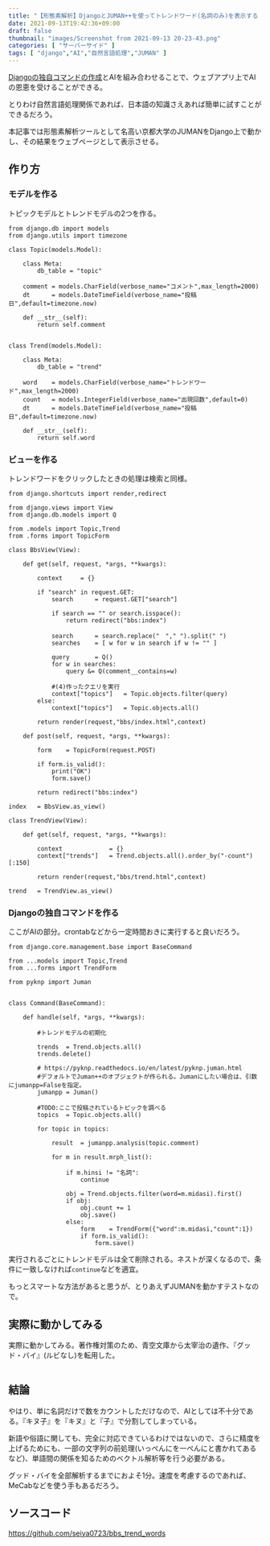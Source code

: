 ```yaml
---
title: "【形態素解析】DjangoとJUMAN++を使ってトレンドワード(名詞のみ)を表示する【定期実行で1時間以内に投稿された内容を学習などに】"
date: 2021-09-13T19:42:36+09:00
draft: false
thumbnail: "images/Screenshot from 2021-09-13 20-23-43.png"
categories: [ "サーバーサイド" ]
tags: [ "django","AI","自然言語処理","JUMAN" ]
---
```


[Djangoの独自コマンドの作成](/post/django-command-add/)とAIを組み合わせることで、ウェブアプリ上でAIの恩恵を受けることができる。

とりわけ自然言語処理関係であれば、日本語の知識さえあれば簡単に試すことができるだろう。

本記事では形態素解析ツールとして名高い京都大学のJUMANをDjango上で動かし、その結果をウェブページとして表示させる。

## 作り方

### モデルを作る

トピックモデルとトレンドモデルの2つを作る。

    from django.db import models
    from django.utils import timezone
    
    class Topic(models.Model):
    
        class Meta:
            db_table = "topic"
    
        comment = models.CharField(verbose_name="コメント",max_length=2000)
        dt      = models.DateTimeField(verbose_name="投稿日",default=timezone.now)
    
        def __str__(self):
            return self.comment
    
    
    class Trend(models.Model):
    
        class Meta:
            db_table = "trend"
    
        word    = models.CharField(verbose_name="トレンドワード",max_length=2000)
        count   = models.IntegerField(verbose_name="出現回数",default=0)
        dt      = models.DateTimeField(verbose_name="投稿日",default=timezone.now)
    
        def __str__(self):
            return self.word


### ビューを作る

トレンドワードをクリックしたときの処理は検索と同様。

    from django.shortcuts import render,redirect
    
    from django.views import View
    from django.db.models import Q
    
    from .models import Topic,Trend
    from .forms import TopicForm
    
    class BbsView(View):
    
        def get(self, request, *args, **kwargs):
    
            context     = {}
    
            if "search" in request.GET:
                search      = request.GET["search"]
    
                if search == "" or search.isspace():
                    return redirect("bbs:index")
    
                search      = search.replace("　"," ").split(" ")
                searches    = [ w for w in search if w != "" ]
    
                query       = Q() 
                for w in searches:
                    query &= Q(comment__contains=w)
    
                #(4)作ったクエリを実行
                context["topics"]   = Topic.objects.filter(query)
            else:
                context["topics"]   = Topic.objects.all()
    
            return render(request,"bbs/index.html",context)
    
        def post(self, request, *args, **kwargs):
    
            form    = TopicForm(request.POST)
    
            if form.is_valid():
                print("OK")
                form.save()
    
            return redirect("bbs:index")
    
    index   = BbsView.as_view()
    
    class TrendView(View):
    
        def get(self, request, *args, **kwargs):
    
            context             = {}
            context["trends"]   = Trend.objects.all().order_by("-count")[:150]
    
            return render(request,"bbs/trend.html",context)
    
    trend   = TrendView.as_view()
    

### Djangoの独自コマンドを作る

ここがAIの部分。crontabなどから一定時間おきに実行すると良いだろう。

    from django.core.management.base import BaseCommand
    
    from ...models import Topic,Trend
    from ...forms import TrendForm

    from pyknp import Juman
    
    
    class Command(BaseCommand):
    
        def handle(self, *args, **kwargs):
            
            #トレンドモデルの初期化
    
            trends  = Trend.objects.all()
            trends.delete()
    
            # https://pyknp.readthedocs.io/en/latest/pyknp.juman.html
            #デフォルトでJuman++のオブジェクトが作られる。Jumanにしたい場合は、引数にjumanpp=Falseを指定。
            jumanpp = Juman()
    
            #TODO:ここで投稿されているトピックを調べる
            topics  = Topic.objects.all()
    
            for topic in topics:
    
                result  = jumanpp.analysis(topic.comment)
    
                for m in result.mrph_list():
    
                    if m.hinsi != "名詞":
                        continue
    
                    obj = Trend.objects.filter(word=m.midasi).first()
                    if obj:
                        obj.count += 1
                        obj.save()
                    else:
                        form    = TrendForm({"word":m.midasi,"count":1})
                        if form.is_valid():
                            form.save()
                

実行されるごとにトレンドモデルは全て削除される。ネストが深くなるので、条件に一致しなければ`continue`などを適宜。

もっとスマートな方法があると思うが、とりあえずJUMANを動かすテストなので。

## 実際に動かしてみる

実際に動かしてみる。著作権対策のため、青空文庫から太宰治の遺作、『グッド・バイ』(ルビなし)を転用した。

<div class="img-center"><img src="/images/Screenshot from 2021-09-13 20-23-43.png" alt=""></div>

## 結論

やはり、単に名詞だけで数をカウントしただけなので、AIとしては不十分である。『キヌ子』を『キヌ』と『子』で分割してしまっている。

新語や俗語に関しても、完全に対応できているわけではないので、さらに精度を上げるためにも、一部の文字列の前処理(いっぺんにを一ぺんにと書かれてあるなど)、単語間の関係を知るためのベクトル解析等を行う必要がある。

グッド・バイを全部解析するまでにおよそ1分。速度を考慮するのであれば、MeCabなどを使う手もあるだろう。

## ソースコード

https://github.com/seiya0723/bbs_trend_words



